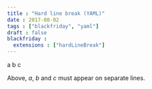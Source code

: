 ```yaml
---
title : "Hard line break (YAML)"
date : 2017-08-02
tags : ["blackfriday", "yaml"]
draft : false
blackfriday :
  extensions : ["hardLineBreak"]
---
```


a
b
c

Above, _a_, _b_ and _c_ must appear on separate lines.
